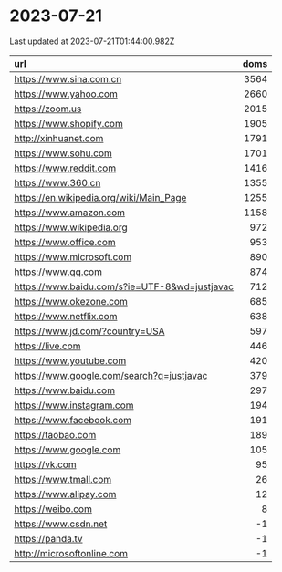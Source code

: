 # 2023-07-21

<!-- BEGIN -->
Last updated at 2023-07-21T01:44:00.982Z

url | doms
:- | -:
https://www.sina.com.cn | 3564
https://www.yahoo.com | 2660
https://zoom.us | 2015
https://www.shopify.com | 1905
http://xinhuanet.com | 1791
https://www.sohu.com | 1701
https://www.reddit.com | 1416
https://www.360.cn | 1355
https://en.wikipedia.org/wiki/Main_Page | 1255
https://www.amazon.com | 1158
https://www.wikipedia.org | 972
https://www.office.com | 953
https://www.microsoft.com | 890
https://www.qq.com | 874
https://www.baidu.com/s?ie=UTF-8&wd=justjavac | 712
https://www.okezone.com | 685
https://www.netflix.com | 638
https://www.jd.com/?country=USA | 597
https://live.com | 446
https://www.youtube.com | 420
https://www.google.com/search?q=justjavac | 379
https://www.baidu.com | 297
https://www.instagram.com | 194
https://www.facebook.com | 191
https://taobao.com | 189
https://www.google.com | 105
https://vk.com | 95
https://www.tmall.com | 26
https://www.alipay.com | 12
https://weibo.com | 8
https://www.csdn.net | -1
https://panda.tv | -1
http://microsoftonline.com | -1
<!-- END -->
